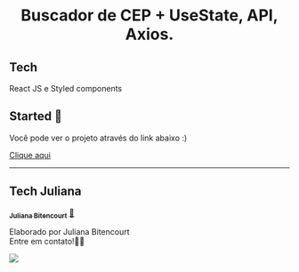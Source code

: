 <h1 align="center">
 Buscador de CEP + UseState, API, Axios.
</h1>

## Tech

React JS e Styled components

## Started 🔔 

Você pode ver o projeto através do link abaixo :)

<a href="https://crudfinanca.netlify.app" target="" alt="">Clique aqui</a>

---
## Tech Juliana

<a href="https://www.linkedin.com/in/techjuliana">
 <!-- <img style="border-radius: 50%;" src="" width="100px;" alt=""/> -->
 <!-- <br /> -->
 <sub><b>Juliana Bitencourt</b></sub></a>  <a href="https://www.linkedin.com/in/techjuliana" title="LinkedIn">🚀</a>


Elaborado por Juliana Bitencourt
<br> Entre em contato!👋🏽 </br>


 <div> 
  <a href="https://www.linkedin.com/in/techjuliana" target="_blank"><img src="https://img.shields.io/badge/-LinkedIn-%230077B5?style=for-the-badge&logo=linkedin&logoColor=white" target="_blank"></a> 
</div>
